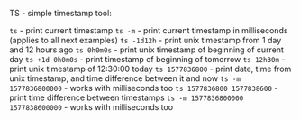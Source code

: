 TS - simple timestamp tool:

`ts` - print current timestamp
`ts -m` - print current timestamp in milliseconds (applies to all next examples)
`ts -1d12h` - print unix timestamp from 1 day and 12 hours ago
`ts 0h0m0s` - print unix timestamp of beginning of current day
`ts +1d 0h0m0s` - print timestamp of beginning of tomorrow
`ts 12h30m` - print unix timestamp of 12:30:00 today
`ts 1577836800` - print date, time from unix timestamp, and time difference between it and now
`ts -m 1577836800000` - works with milliseconds too
`ts 1577836800 1577838600` - print time difference between timestamps
`ts -m 1577836800000 1577838600000` - works with milliseconds too